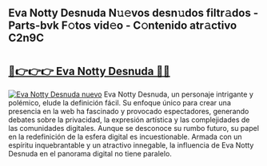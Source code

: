 ## Eva Notty Desnuda N𝚞𝚎vos desn𝚞dos filtr𝚊dos - Parts-bvk F𝚘tos vid𝚎o - C𝚘ntenido atr𝚊ctivo C2n9C

# <h2><a href="http://mbde8z.tromn.icu/?c=Eva+Notty+Desnuda">🔗👉👉👉 Eva Notty Desnuda 🔗🔗</a></h2>

[![Eva Notty Desnuda nuevo](https://i.imgur.com/pEAQMta.gif)](http://mbde8z.tromn.icu/?c=Eva+Notty+Desnuda)
Eva Notty Desnuda, un personaje intrigante y polémico, elude la definición fácil. Su enfoque único para crear una presencia en la web ha fascinado y provocado espectadores, generando debates sobre la privacidad, la expresión artística y las complejidades de las comunidades digitales. Aunque se desconoce su rumbo futuro, su papel en la redefinición de la esfera digital es incuestionable. Armada con un espíritu inquebrantable y un atractivo innegable, la influencia de Eva Notty Desnuda en el panorama digital no tiene paralelo.
